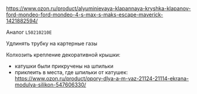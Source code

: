 https://www.ozon.ru/product/alyuminievaya-klapannaya-kryshka-klapanov-ford-mondeo-ford-mondeo-4-s-max-s-maks-escape-maverick-1421882594/

Аналог `L50210210E`

Удлинять трубку на картерные газы

Колхозить крепление декоративной крышки:
- катушки были прикручены на шпильки
- приклеить в места, где шпильки от катушек: https://www.ozon.ru/product/opory-dlya-a-m-vaz-21124-21114-ekrana-modulya-silikon-547606330/